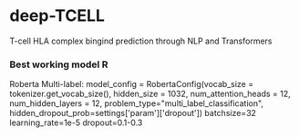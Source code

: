 # deep-TCELL
T-cell HLA complex bingind prediction through NLP and Transformers

### Best working model R
Roberta Multi-label:
model_config = RobertaConfig(vocab_size = tokenizer.get_vocab_size(),
                            hidden_size = 1032,
                            num_attention_heads = 12,
                            num_hidden_layers = 12,
                            problem_type="multi_label_classification",
                            hidden_dropout_prob=settings['param']['dropout'])
batchsize=32
learning_rate=1e-5
dropout=0.1-0.3

